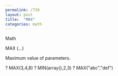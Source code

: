 ```yaml
---
permalink: /739
layout: post
title:  "MAX"
categories: math
---
```

Math

MAX (...)

Maximum value of parameters. 


? MAX(3,4,8)
? MIN(array(),2,3)
? MAX("abc","def")

